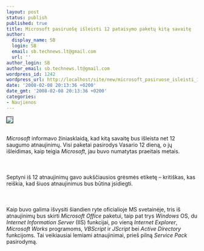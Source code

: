 ```yaml
---
layout: post
status: publish
published: true
title: Microsoft pasiruošę išleisti 12 pataisymo paketų kitą savaitę
author:
  display_name: SB
  login: SB
  email: sb.technews.lt@gmail.com
  url: ''
author_login: SB
author_email: sb.technews.lt@gmail.com
wordpress_id: 1242
wordpress_url: http://localhost/site/new/microsoft_pasiruose_isleisti_12_pataisymo_paketu_kita_savaite/
date: '2008-02-08 20:13:36 +0200'
date_gmt: '2008-02-08 20:13:36 +0200'
categories:
- Naujienos
---
```

<div class="imgright"><img src="http://tbn0.google.com/images?q=tbn:-EsBDN4TdTJTZM:http://www.cs.washington.edu/stoc06/images/microsoft-logo.jpg" border="1"></div>
<p><br><i>Microsoft</i> informavo žiniasklaidą, kad kitą savaitę bus išleista net 12 saugumo atnaujinimų. Visi paketai pasirodys Vasario 12 dieną, o jų išleidimas, kaip teigia <i>Microsoft</i>, jau buvo numatytas praeitais metais.<br />
<br><br />
<br>Septyni iš 12 atnaujinimų gavo aukščiausios grėsmės etiketę – kritiškas, kas reiškia, kad šiuos atnaujinimus bus būtina įsidiegti.<br />
<br><br />
<br>Kaip buvo galima išvysiti šiandien ryte oficialioje MS svetainėje, tris iš atnaujinimų bus skirti <i>Microsoft Office</i> paketui, taip pat trys <i>Windows</i> OS, du <i>Internet Information Server</i> (IIS) funkcijai, po vieną <i>Internet Explorer</i>, <i>Microsoft Works</i> programoms, <i>VBScript</i> ir <i>JScript</i> bei <i>Active Directory</i> funkcijoms. Tai veikiausiai lemiami atnaujinimai, prieš pilną <i>Service Pack</i> pasirodymą.<br />
<br></p>
